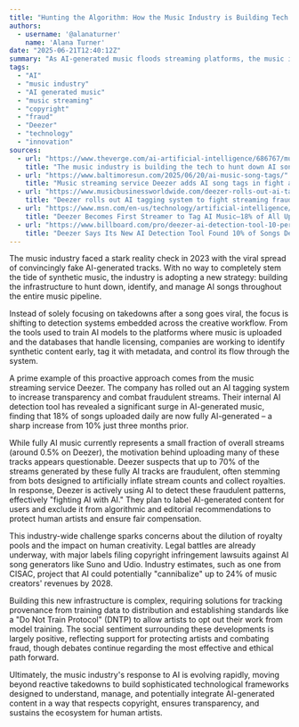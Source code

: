 ```yaml
---
title: "Hunting the Algorithm: How the Music Industry is Building Tech to Track AI Songs"
authors:
  - username: '@alanaturner'
    name: 'Alana Turner'
date: "2025-06-21T12:40:12Z"
summary: "As AI-generated music floods streaming platforms, the music industry is rapidly developing new technologies not just to block it, but to detect, track, and license it. Learn how companies like Deezer are leading the charge in identifying AI tracks and combating fraud."
tags:
  - "AI"
  - "music industry"
  - "AI generated music"
  - "music streaming"
  - "copyright"
  - "fraud"
  - "Deezer"
  - "technology"
  - "innovation"
sources:
  - url: "https://www.theverge.com/ai-artificial-intelligence/686767/music-industry-ai-song-detection-tracking-licensing"
    title: "The music industry is building the tech to hunt down AI songs"
  - url: "https://www.baltimoresun.com/2025/06/20/ai-music-song-tags/"
    title: "Music streaming service Deezer adds AI song tags in fight against fraud"
  - url: "https://www.musicbusinessworldwide.com/deezer-rolls-out-ai-tagging-system-to-fight-streaming-fraud-says-up-to-70-of-streams-from-fully-ai-generated-tracks-are-fraudulent/"
    title: "Deezer rolls out AI tagging system to fight streaming fraud; says up to 70% of streams from fully AI-generated tracks are fraudulent"
  - url: "https://www.msn.com/en-us/technology/artificial-intelligence/deezer-becomes-first-streamer-to-tag-ai-music-18-of-all-uploaded-music-is-now-ai/ar-AA1H43kp"
    title: "Deezer Becomes First Streamer to Tag AI Music—18% of All Uploaded Music Is Now AI"
  - url: "https://www.billboard.com/pro/deezer-ai-detection-tool-10-percent-music-tracks-ai-generated/"
    title: "Deezer Says Its New AI Detection Tool Found 10% of Songs Delivered to the Platform Are AI-Generated"
---
```


The music industry faced a stark reality check in 2023 with the viral spread of convincingly fake AI-generated tracks. With no way to completely stem the tide of synthetic music, the industry is adopting a new strategy: building the infrastructure to hunt down, identify, and manage AI songs throughout the entire music pipeline.

Instead of solely focusing on takedowns after a song goes viral, the focus is shifting to detection systems embedded across the creative workflow. From the tools used to train AI models to the platforms where music is uploaded and the databases that handle licensing, companies are working to identify synthetic content early, tag it with metadata, and control its flow through the system.

A prime example of this proactive approach comes from the music streaming service Deezer. The company has rolled out an AI tagging system to increase transparency and combat fraudulent streams. Their internal AI detection tool has revealed a significant surge in AI-generated music, finding that 18% of songs uploaded daily are now fully AI-generated – a sharp increase from 10% just three months prior.

While fully AI music currently represents a small fraction of overall streams (around 0.5% on Deezer), the motivation behind uploading many of these tracks appears questionable. Deezer suspects that up to 70% of the streams generated by these fully AI tracks are fraudulent, often stemming from bots designed to artificially inflate stream counts and collect royalties. In response, Deezer is actively using AI to detect these fraudulent patterns, effectively "fighting AI with AI." They plan to label AI-generated content for users and exclude it from algorithmic and editorial recommendations to protect human artists and ensure fair compensation.

This industry-wide challenge sparks concerns about the dilution of royalty pools and the impact on human creativity. Legal battles are already underway, with major labels filing copyright infringement lawsuits against AI song generators like Suno and Udio. Industry estimates, such as one from CISAC, project that AI could potentially "cannibalize" up to 24% of music creators' revenues by 2028.

Building this new infrastructure is complex, requiring solutions for tracking provenance from training data to distribution and establishing standards like a "Do Not Train Protocol" (DNTP) to allow artists to opt out their work from model training. The social sentiment surrounding these developments is largely positive, reflecting support for protecting artists and combating fraud, though debates continue regarding the most effective and ethical path forward.

Ultimately, the music industry's response to AI is evolving rapidly, moving beyond reactive takedowns to build sophisticated technological frameworks designed to understand, manage, and potentially integrate AI-generated content in a way that respects copyright, ensures transparency, and sustains the ecosystem for human artists.
